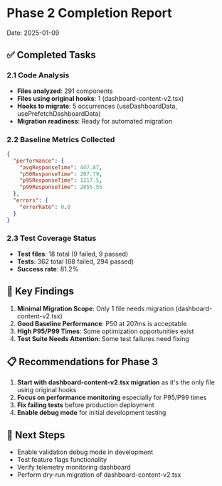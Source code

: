 # Phase 2 Completion Report

Date: 2025-01-09

## ✅ Completed Tasks

### 2.1 Code Analysis

- **Files analyzed**: 291 components
- **Files using original hooks**: 1 (dashboard-content-v2.tsx)
- **Hooks to migrate**: 5 occurrences (useDashboardData, usePrefetchDashboardData)
- **Migration readiness**: Ready for automated migration

### 2.2 Baseline Metrics Collected

```json
{
  "performance": {
    "avgResponseTime": 447.87,
    "p50ResponseTime": 207.79,
    "p95ResponseTime": 1217.5,
    "p99ResponseTime": 2855.55
  },
  "errors": {
    "errorRate": 0.0
  }
}
```

### 2.3 Test Coverage Status

- **Test files**: 18 total (9 failed, 9 passed)
- **Tests**: 362 total (68 failed, 294 passed)
- **Success rate**: 81.2%

## 🎯 Key Findings

1. **Minimal Migration Scope**: Only 1 file needs migration (dashboard-content-v2.tsx)
2. **Good Baseline Performance**: P50 at 207ms is acceptable
3. **High P95/P99 Times**: Some optimization opportunities exist
4. **Test Suite Needs Attention**: Some test failures need fixing

## 📋 Recommendations for Phase 3

1. **Start with dashboard-content-v2.tsx migration** as it's the only file using original hooks
2. **Focus on performance monitoring** especially for P95/P99 times
3. **Fix failing tests** before production deployment
4. **Enable debug mode** for initial development testing

## 🚀 Next Steps

- Enable validation debug mode in development
- Test feature flags functionality
- Verify telemetry monitoring dashboard
- Perform dry-run migration of dashboard-content-v2.tsx
